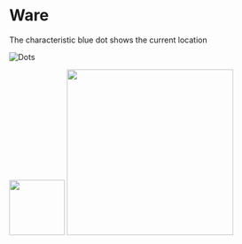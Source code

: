 # Ware

The characteristic blue dot shows the current location

![Dots](http://i.imgur.com/MCFodO8.png)

<img src="http://i.imgur.com/Im0CJEX.png" width="100">

<img src="http://i.imgur.com/evrfY6s.gif" width="300">

